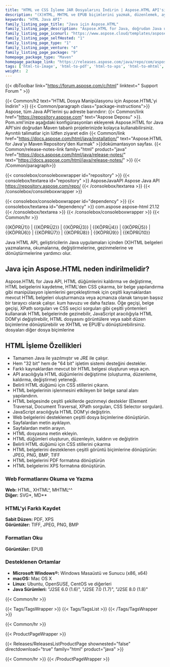 ```yaml
---
title: "HTML ve CSS İşleme JAR Dosyalarını İndirin | Aspose.HTML API'si"
description: "(X)HTML, MHTML ve EPUB biçimlerini yazmak, düzenlemek, ayrıştırmak, okumak, çevirmek ve dönüştürmek için Java sınıfları içeren JAR dosyalarını indirin. DOM'yi JavaScript ve API aracılığıyla işleyin."
keywords: "HTML Java API"
family_listing_page_title: "Java için Aspose.HTML"
family_listing_page_description: "Aspose.HTML for Java, doğrudan Java uygulamaları içinde çok çeşitli HTML işleme görevlerini gerçekleştirmek için oluşturulmuş gelişmiş bir HTML işleme API'sidir."
family_listing_page_iconurl: "https://www.aspose.cloud/templates/aspose/App_Themes/V3/images/html/272x272/aspose_html-for-java.png"
family_listing_page_selfHosted: "1"
family_listing_page_type: "1"
family_listing_page_venture: "4"
family_listing_page_package: "9"
homepage_package_type: "Maven"
homepage_package_link: "https://releases.aspose.com/java/repo/com/aspose/aspose-html/"
tags: ['html-to-image', 'html-to-pdf', 'html-to-xps', 'html-to-mhtml', 'html-to-markdown', 'svg-to-image', 'svg-to-pdf', 'svg-to-xps', 'epub-to-image', 'epub-to-pdf', 'epub-to-xps', 'mhtml-to-image', 'mhtml-to-pdf', 'mhtml-to-xps', 'markdown-to-html']
weight:  2
---
```


{{< dbToolbar link="https://forum.aspose.com/c/html" linktext=" Support Forum " >}}

{{< Common/h2 text="HTML Dosya Manipülasyonu için Aspose.HTML'yi İndirin"  >}}
{{< Common/paragraph class="package-instructions">}}
Aspose, tüm Java API'lerini şu adreste barındırır:
{{< Common/link href="https://repository.aspose.com" text="Aspose Deposu"  >}}. Pom.xml'inize aşağıdaki konfigürasyonları ekleyerek Aspose.HTML for Java API'sini doğrudan Maven tabanlı projelerinizde kolayca kullanabilirsiniz. Ayrıntılı talimatlar için lütfen ziyaret edin
{{< Common/link href="https://docs.aspose.com/html/java/installation/" text="Aspose.HTML for Java'yı Maven Repository'den Kurmak"  >}}dokümantasyon sayfası.
{{< Common/release-notes-link family="html" product="java" href="https://docs.aspose.com/html/java/release-notes/" text="https://docs.aspose.com/html/java/release-notes/"  >}}
{{< /Common/paragraph>}}

{{< consolebox/consoleboxwrapper id="repository" >}}
   {{< consolebox/textarea id="repository" >}}
      <repository>
      <id>AsposeJavaAPI</id>
      <name>Aspose Java API</name>
      <url>https://repository.aspose.com/repo/</url>
      </repository>
   {{< /consolebox/textarea >}}
{{< /consolebox/consoleboxwrapper >}}

{{< consolebox/consoleboxwrapper id="dependency" >}}
   {{< consolebox/textarea id="dependency" >}}
      <dependency>
      <groupId>com.aspose</groupId>
      <artifactId>aspose-html</artifactId>
      <version>21.12</version>
      </dependency>
   {{< /consolebox/textarea >}}
{{< /consolebox/consoleboxwrapper >}}
{{< Common/hr >}}

{{KÖPRÜ1}} | {{KÖPRÜ2}} | {{KÖPRÜ3}} | {{KÖPRÜ4}} | {{KÖPRÜ5}} | {{KÖPRÜ6}} | {{KÖPRÜ7}} | {{KÖPRÜ8}} | {{KÖPRÜ9}} | {{KÖPRÜ10}}

Java HTML API, geliştiricilerin Java uygulamaları içinden (X)HTML belgeleri yazmalarına, okumalarına, değiştirmelerine, gezinmelerine ve dönüştürmelerine yardımcı olur.

## Java için Aspose.HTML neden indirilmelidir?

Aspose.HTML for Java API, HTML düğümlerini kaldırma ve değiştirme, HTML belgelerini kaydetme, HTML'den CSS çıkarma, bir belge yapılandırma gibi manipülasyon işlemlerini gerçekleştirmek için çeşitli kaynaklardan mevcut HTML belgeleri oluşturmanıza veya açmanıza olanak tanıyan başsız bir tarayıcı olarak çalışır. kum havuzu ve daha fazlası. Öğe geçişi, belge geçişi, XPath sorguları ve CSS seçici sorguları gibi çeşitli yöntemleri kullanarak HTML belgelerinde gezinebilir, JavaScript aracılığıyla HTML DOM'yi değiştirebilir, HTML dosyasını görüntülere veya sabit düzen biçimlerine dönüştürebilir ve XHTML ve EPUB'u dönüştürebilirsiniz. dosyaları diğer dosya biçimlerine

## HTML İşleme Özellikleri

- Tamamen Java ile yazılmıştır ve JRE ile çalışır.
- Hem "32 bit" hem de "64 bit" işletim sistemi desteğini destekler.
- Farklı kaynaklardan mevcut bir HTML belgesi oluşturun veya açın.
- API aracılığıyla HTML düğümlerini değiştirme (oluşturma, düzenleme, kaldırma, değiştirme) yeteneği.
- Belirli HTML düğümü için CSS stillerini çıkarın.
- HTML belgelerinin işlenmesini etkileyen bir belge sanal alanı yapılandırın.
- HTML belgesinde çeşitli şekillerde gezinmeyi destekler (Element Traversal, Document Traversal, XPath sorguları, CSS Selector sorguları).
- JavaScript aracılığıyla HTML DOM'yi değiştirin.
- Web belgelerini desteklenen çeşitli dosya biçimlerine dönüştürün.
- Sayfalardan metin ayıklayın.
- Sayfalardan metin arayın.
- HTML dosyasına metin ekleyin.
- HTML düğümleri oluşturun, düzenleyin, kaldırın ve değiştirin
- Belirli HTML düğümü için CSS stillerini çıkarma
- HTML belgelerini desteklenen çeşitli görüntü biçimlerine dönüştürün: JPEG, PNG, BMP, TIFF
- HTML belgelerini PDF formatına dönüştürün
- HTML belgelerini XPS formatına dönüştürün.

### Web Formatlarını Okuma ve Yazma

**Web:** HTML, XHTML^, MHTML^^\
**Diğer:** SVG*, MD**

### HTML'yi Farklı Kaydet

**Sabit Düzen:** PDF, XPS\
**Görüntüler:** TIFF, JPEG, PNG, BMP

### Formatları Oku

**Görüntüler:** EPUB

### Desteklenen Ortamlar

- **Microsoft Windows®:** Windows Masaüstü ve Sunucu (x86, x64)
- **macOS:** Mac OS X
- **Linux:** Ubuntu, OpenSUSE, CentOS ve diğerleri
- **Java Sürümleri:** "J2SE 6.0 (1.6)", "J2SE 7.0 (1.7)", "J2SE 8.0 (1.8)"

{{< Common/hr >}}

{{< Tags/TagsWrapper >}}
 {{< Tags/TagsList >}}
{{< /Tags/TagsWrapper >}}

{{< Common/hr >}}

{{< ProductPageWrapper >}}
<!-- ReleasesListProductPage-->
   {{< Releases/ReleasesListProductPage shownested="false"  directdownload="true" family="html" product="java" >}}
<!-- /ReleasesListProductPage-->
{{< Common/hr >}}
{{< /ProductPageWrapper >}}

